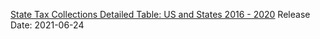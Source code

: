 [State Tax Collections Detailed Table: US and States 2016 - 2020](https://data.census.gov/cedsci/table?q=Washington%20state&t=Government%3AState%20Government%20Finances%3AState%20and%20Local%20Government%20Finances%3ATaxation%20Revenue&tid=GOVSTIMESERIES.GS00TC01&hidePreview=true)
Release Date: 2021-06-24

